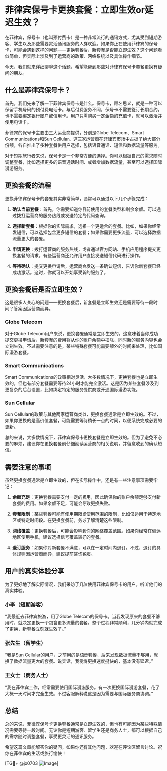 # 菲律宾保号卡更换套餐：立即生效or延迟生效？

在菲律宾，保号卡（也叫预付费卡）是一种非常流行的通讯方式，尤其受到短期游客、学生以及那些需要灵活通讯服务的人群欢迎。如果你正在使用菲律宾的保号卡，可能会遇到这样的问题——更换套餐后，新套餐是否能立即生效？这个问题看似简单，但实际上涉及到了运营商的政策、网络系统以及具体操作细节。

今天，我们就来详细聊聊这个话题，希望能帮到那些对菲律宾保号卡套餐更换有疑问的朋友。

## 什么是菲律宾保号卡？

首先，我们先来了解一下菲律宾保号卡是什么。保号卡，顾名思义，就是一种可以保留手机号码的预付费电话卡。与后付费服务不同，保号卡不需要签订长期合约，也不需要绑定银行账户或信用卡。用户只需购买一定金额的充值卡，就可以激活并使用电话卡。

菲律宾的保号卡主要由三大运营商提供，分别是Globe Telecom、Smart Communications和Sun Cellular。这三家运营商在菲律宾市场中占据了绝大部分份额，各自推出了多种套餐供用户选择，包括语音通话、短信和数据流量等服务。

对于短期旅行者来说，保号卡是一个非常方便的选择。你可以根据自己的需求随时调整套餐，比如选择更多的语音通话时间，或者增加数据流量，甚至可以选择国际漫游服务。

## 更换套餐的流程

更换菲律宾保号卡的套餐其实非常简单，通常可以通过以下几个步骤完成：

1. **确认当前套餐**：首先，你需要知道你目前使用的套餐类型和剩余余额。可以通过拨打运营商的服务热线或发送特定的代码查询。

2. **选择新套餐**：根据你的实际需求，选择一个更适合的套餐。比如，如果你经常发短信，可以选择包含更多短信的套餐；如果你需要更多流量，可以选择数据流量更大的套餐。

3. **申请更换**：拨打运营商的服务热线，或者通过官方网站、手机应用程序提交更换套餐的请求。有些运营商还允许用户直接发送短信代码进行操作。

4. **等待确认**：提交更换申请后，运营商会发送一条确认短信，告诉你新套餐已经成功激活。这时，你就可以开始享受新的服务了。

## 更换套餐后是否立即生效？

这是很多人关心的问题——更换套餐后，新套餐是立即生效还是需要等待一段时间？答案因运营商而异。

### Globe Telecom
对于Globe Telecom用户来说，更换套餐通常是立即生效的。这意味着当你成功提交更换申请后，新套餐的费用将从你的账户余额中扣除，同时新的服务内容也会立刻生效。不过需要注意的是，某些特殊套餐可能需要额外的时间来处理，比如国际漫游套餐。

### Smart Communications
Smart Communications的政策相对灵活。大多数情况下，更换套餐也是立即生效的，但也有部分套餐需要等待24小时才能完全激活。这是因为某些套餐涉及到更复杂的后台设置，比如绑定特定的服务提供商或开通国际漫游功能。

### Sun Cellular
Sun Cellular的政策与其他两家运营商类似，更换套餐通常是立即生效的。不过，如果你更换的是高价值套餐，可能需要等待稍长一点的时间，以便系统完成必要的更新。

总的来说，大多数情况下，菲律宾保号卡更换套餐是立即生效的。但为了避免不必要的麻烦，建议你在更换套餐前仔细阅读运营商的相关说明，并留意收到的确认短信。

## 需要注意的事项

虽然更换套餐通常是立即生效的，但在实际操作中，还是有一些注意事项需要牢记：

1. **余额充足**：更换套餐需要支付一定的费用，因此确保你的账户余额足够支付新套餐的费用。如果余额不足，可能会导致更换失败。

2. **套餐限制**：某些套餐可能有使用期限或使用范围的限制，比如仅适用于特定地区或特定时间段。在更换套餐前，务必了解清楚这些限制。

3. **网络覆盖**：更换套餐后，可能会影响到你的网络覆盖范围。如果你经常在偏远地区使用手机，建议选择信号覆盖较好的套餐。

4. **退订服务**：如果你对新套餐不满意，可以在一定时间内退订。不过，退订的具体规则因运营商而异，建议提前咨询客服。

## 用户的真实体验分享

为了更好地了解实际情况，我们采访了几位使用菲律宾保号卡的用户，听听他们的真实体验。

### 小李（短期游客）
“我最近去菲律宾旅游，用了Globe Telecom的保号卡。当我发现原来的套餐不够用时，就决定更换一个包含更多流量的套餐。整个过程非常顺利，几分钟内就完成了更换，新套餐立刻就生效了。”

### 张先生（留学生）
“我是Sun Cellular的用户，之前用的是语音套餐，后来发现数据流量不够用，就换了数据流量更大的套餐。说实话，我觉得更换速度挺快的，基本没有延迟。”

### 王女士（商务人士）
“我在菲律宾工作，经常需要使用国际漫游服务。有一次更换国际漫游套餐，花了大概一天时间才完全生效。不过客服解释说这是因为需要与国际服务商协调。”

## 总结

总的来说，菲律宾保号卡更换套餐通常是立即生效的，但也有可能因为某些特殊情况需要等待一段时间。无论你是短期游客、留学生还是商务人士，都可以根据自己的需求随时调整套餐，享受更灵活的通讯服务。

希望这篇文章能解答你的疑问，如果你还有其他问题，欢迎在评论区留言讨论。祝你在菲律宾的生活或旅行愉快！

[TG💪+ @jx0703 ![Image](https://github.com/user-attachments/assets/dbca1d08-cadb-493c-b0ec-ad6f7a83f270)]